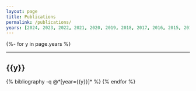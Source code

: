```yaml
---
layout: page
title: Publications
permalink: /publications/
years: [2024, 2023, 2022, 2021, 2020, 2019, 2018, 2017, 2016, 2015, 2014, 2013]
---
```

<div class="publications">

  {%- for y in page.years %}
  <div class="year-container">
    <hr class="year-divider" />
    <h2 class="year">{{y}}</h2>
  </div>
  {% bibliography -q @*[year={{y}}]* %}
  {% endfor %}

</div>
